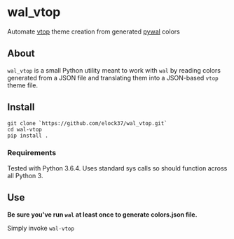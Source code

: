 # wal_vtop

Automate [vtop](https://github.com/MrRio/vtop) theme creation from generated [pywal](https://github.com/dylanaraps/pywal) colors

## About

`wal_vtop` is a small Python utility meant to work with `wal` by reading colors generated from a JSON file and translating them into a JSON-based `vtop` theme file.

## Install

```
git clone `https://github.com/elock37/wal_vtop.git`
cd wal-vtop
pip install .
```

### Requirements

Tested with Python 3.6.4. Uses standard sys calls so should function across all Python 3.

## Use

**Be sure you've run `wal` at least once to generate colors.json file.**

Simply invoke `wal-vtop`
